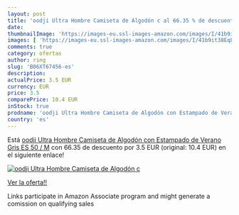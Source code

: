 ```yaml
---
layout: post
title: 'oodji Ultra Hombre Camiseta de Algodón c al 66.35 % de descuento'
date: 
thumbnailImage: 'https://images-eu.ssl-images-amazon.com/images/I/41b9it38EqL._SL200_.jpg'
images: [ 'https://images-eu.ssl-images-amazon.com/images/I/41b9it38EqL._SL200_.jpg' ]
comments: true
category: ofertas
author: ring
slug: 'B06XT67456-es'
description:
actualPrice: 3.5 EUR
currency: EUR
price: 3.5
comparePrice: 10.4 EUR
inStock: true
prodname: 'oodji Ultra Hombre Camiseta de Algodón con Estampado de Verano  Gris  ES 50 / M'
country: 'es'
---
```


Está [oodji Ultra Hombre Camiseta de Algodón con Estampado de Verano  Gris  ES 50 / M](https://www.amazon.es/dp/B06XT67456/?tag=tolees-21) con 66.35 de descuento por 3.5 EUR (original: 10.4 EUR) en el siguiente enlace!

[![oodji Ultra Hombre Camiseta de Algodón c](https://images-eu.ssl-images-amazon.com/images/I/41b9it38EqL._SL200_.jpg)](https://www.amazon.es/dp/B06XT67456/?tag=tolees-21)

[Ver la oferta!!](https://www.amazon.es/dp/B06XT67456/?tag=tolees-21)

Links participate in Amazon Associate program and might generate a comission on qualifying sales


